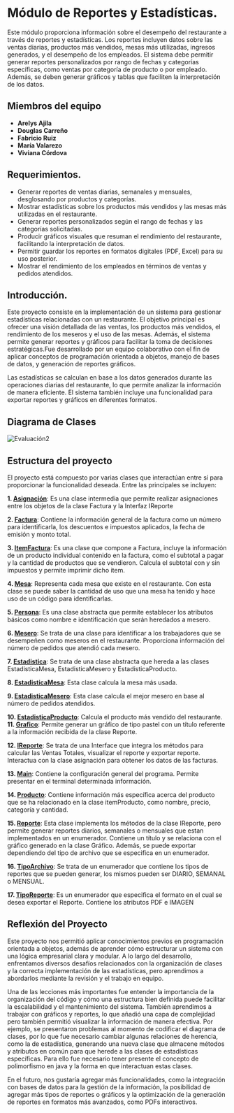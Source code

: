 
# Módulo de Reportes y Estadísticas.


Este módulo proporciona información sobre el desempeño del restaurante a través de reportes y estadísticas. Los reportes incluyen datos sobre las ventas diarias, productos más vendidos, mesas más utilizadas, ingresos generados, y el desempeño de los empleados. El sistema debe permitir generar reportes personalizados por rango de fechas y categorías específicas, como ventas por categoría de producto o por empleado. Además, se deben generar gráficos y tablas que faciliten la interpretación de los datos.

## Miembros del equipo

- **Arelys Ajila**
- **Douglas Carreño**
- **Fabricio Ruiz**
- **María Valarezo**
- **Viviana Córdova**

## Requerimientos.

- Generar reportes de ventas diarias, semanales y mensuales, desglosando por productos y categorías.
- Mostrar estadísticas sobre los productos más vendidos y las mesas más utilizadas en el restaurante.
- Generar reportes personalizados según el rango de fechas y las categorías solicitadas.
- Producir gráficos visuales que resuman el rendimiento del restaurante, facilitando la interpretación de datos.
- Permitir guardar los reportes en formatos digitales (PDF, Excel) para su uso posterior.
- Mostrar el rendimiento de los empleados en términos de ventas y pedidos atendidos.


## Introducción.

Este proyecto consiste en la implementación de un sistema para gestionar estadísticas relacionadas con un restaurante. El objetivo principal es ofrecer una visión detallada de las ventas, los productos más vendidos, el rendimiento de los meseros y el uso de las mesas. Además, el sistema permite generar reportes y gráficos para facilitar la toma de decisiones estratégicas.Fue desarrollado por un equipo colaborativo con el fin de aplicar conceptos de programación orientada a objetos, manejo de bases de datos, y generación de reportes gráficos.

Las estadísticas se calculan en base a los datos generados durante las operaciones diarias del restaurante, lo que permite analizar la información de manera eficiente. El sistema también incluye una funcionalidad para exportar reportes y gráficos en diferentes formatos.

## Diagrama de Clases

![Evaluación2](https://github.com/user-attachments/assets/c9739dec-9dd6-4482-a41c-2abeacef954e)



## Estructura del proyecto

El proyecto está compuesto por varias clases que interactúan entre sí para proporcionar la funcionalidad deseada. Entre las principales se incluyen:

**1. [Asignación](Modulo6/src/Asignacion.java)**: Es una clase intermedia que permite realizar asignaciones entre los objetos de la clase Factura y la Interfaz IReporte

**2. [Factura](Modulo6/src/Factura.java)**: Contiene la información general de la factura como un número para identificarla, los descuentos e impuestos aplicados, la fecha de emisión y monto total.

**3. [ItemFactura](Modulo6/src/ItemFactura.java)**: Es una clase que compone a Factura, incluye la información de un producto individual contenido en la factura, como el subtotal a pagar y la cantidad de productos que se vendieron. Calcula el subtotal con y sin impuestos y permite imprimir dicho item.

**4. [Mesa](Modulo6/src/Mesa.java)**: Representa cada mesa que existe en el restaurante. Con esta clase se puede saber la cantidad de uso que una mesa ha tenido y hace uso de un código para identificarlas.

**5. [Persona](Modulo6/src/Persona.java)**: Es una clase abstracta que permite establecer los atributos básicos como nombre e identificación que serán heredados a mesero.

**6. [Mesero](Modulo6/src/Mesero.java)**: Se trata de una clase para identificar a los trabajadores que se desempeñen como meseros en el restaurante. Proporciona información del número de pedidos que atendió cada mesero.

**7. [Estadistica](Modulo6/src/EstadisticaProducto.java)**: Se trata de una clase abstracta que hereda a las clases EstadisticaMesa, EstadisticaMesero y EstadisticaProducto. 

**8. [EstadisticaMesa](Modulo6/src/EstadisticaMesa.java)**: Esta clase calcula la mesa más usada.

**9. [EstadisticaMesero](Modulo6/src/EstadisticaMesero.java)**: Esta clase calcula el mejor mesero en base al número de pedidos atendidos.

**10. [EstadisticaProducto](Modulo6/src/EstadisticaProducto.java)**: Calcula el producto más vendido del restaurante.
**11. [Grafico](Modulo6/src/Grafico.java)**: Permite generar un gráfico de tipo pastel con un título referente a la información recibida de la clase Reporte. 

**12. [IReporte](Modulo6/src/IReporte.java)**: Se trata de una Interface que integra los métodos para calcular las Ventas Totales, visualizar el reporte y exportar reporte. Interactua con la clase asignación para obtener los datos de las facturas.

**13. [Main](Modulo6/src/Main.java)**: Contiene la configuración general del programa. Permite presentar en el terminal determinada información.

**14. [Producto](Modulo6/src/Producto.java)**: Contiene información más específica acerca del producto que se ha relacionado en la clase itemProducto, como nombre, precio, categoría y cantidad.

**15. [Reporte](Modulo6/src/Reporte.java)**: Esta clase implementa los métodos de la clase IReporte, pero permite generar reportes diarios, semanales o mensuales que estan implementados en un enumerador. Contiene un título y se relaciona con el gráfico generado en la clase Gráfico. Además, se puede exportar dependiendo del tipo de archivo que se especifica en un enumerador.

**16. [TipoArchivo](Modulo6/src/TipoArchivo.java)**: Se trata de un enumerador que contiene los tipos de reportes que se pueden generar, los mismos pueden ser DIARIO, SEMANAL o MENSUAL.

**17. [TipoReporte](Modulo6/src/TipoReporte.java)**: Es un enumerador que especifica el formato en el cual se desea exportar el Reporte. Contiene los atributos PDF e IMAGEN


## Reflexión del Proyecto

Este proyecto nos permitió aplicar conocimientos previos en programación orientada a objetos, además de aprender cómo estructurar un sistema con una lógica empresarial clara y modular. A lo largo del desarrollo, enfrentamos diversos desafíos relacionados con la organización de clases y la correcta implementación de las estadísticas, pero aprendimos a abordarlos mediante la revisión y el trabajo en equipo.

Una de las lecciones más importantes fue entender la importancia de la organización del código y cómo una estructura bien definida puede facilitar la escalabilidad y el mantenimiento del sistema. También aprendimos a trabajar con gráficos y reportes, lo que añadió una capa de complejidad pero también permitió visualizar la información de manera efectiva. Por ejemplo, se presentaron problemas al momento de codificar el diagrama de clases, por lo que fue necesario cambiar algunas relaciones de herencia, como la de estadística, generando una nueva clase que almacene métodos y atributos en común para que herede a las clases de estadísticas específicas. Para ello fue necesario tener presente el concepto de polimorfismo en java y la forma en que interactuan estas clases.

En el futuro, nos gustaría agregar más funcionalidades, como la integración con bases de datos para la gestión de la información, la posibilidad de agregar más tipos de reportes o gráficos y la optimización de la generación de reportes en formatos más avanzados, como PDFs interactivos.


